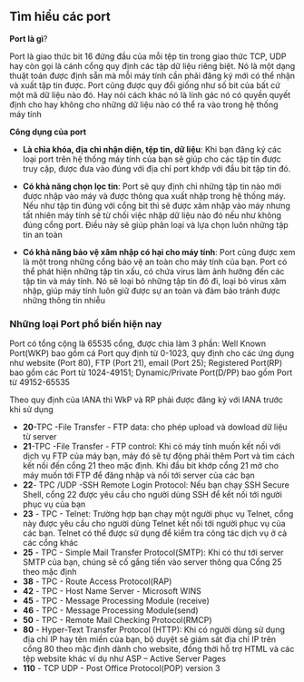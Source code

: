 ## Tìm hiểu các port
**Port là gì**?

Port là giao thức bit 16 đứng đầu của mỗi tệp tin trong giao thức TCP, UDP hay còn gọi là cánh cổng quy định các tập dữ liệu riêng biệt. Nó là một dạng thuật toán được định sẵn mà mỗi máy tính cần phải đăng ký mới có thể nhận và xuất tập tin được. Port cũng được quy đổi giống như số bit của bất cứ một mã dữ liệu nào đó. Hay nói cách khác nó là lính gác nó có quyền quyết định cho hay không cho những dữ liệu nào có thể ra vào trong hệ thống máy tính

**Công dụng của port**

 * **Là chìa khóa, địa chỉ nhận diện, tệp tin, dữ liệu**: Khi bạn đăng ký các loại port trên hệ thống máy tính của bạn sẽ giúp cho các tập tin được truy cập, được đưa vào đúng với địa chỉ port khớp với đầu bit tập tin đó. 

 * **Có khả năng chọn lọc tin**: Port sẽ quy định chỉ những tập tin nào mới được nhập vào máy và được thông qua xuất nhập trong hệ thống máy. Nếu như tập tin đúng với cổng bit thì sẽ được xâm nhập vào máy nhưng tất nhiên máy tính sẽ từ chối việc nhập dữ liệu nào đó nếu như không đúng cổng port. Điều này sẽ giúp phân loại và lựa chọn luôn những tập tin an toàn

 * **Có khả năng bảo vệ xâm nhập có hại cho máy tính**: Port cũng được xem là một trong những cổng bảo vệ an toàn cho máy tính của bạn. Port có thể phát hiện những tập tin xấu, có chứa virus làm ảnh hưởng đến các tập tin và máy tính. Nó sẽ loại bỏ những tập tin đó đi, loại bỏ virus xâm nhập, giúp máy tính luôn giữ được sự an toàn và đảm bảo tránh được những thông tin nhiễu

### Những loại Port phổ biến hiện nay
Port có tổng cộng là 65535 cổng, được chia làm 3 phần: Well Known Port(WKP) bao gồm cá Port quy định từ 0-1023, quy định cho các ứng dụng như website (Port 80), FTP (Port 21), email (Port 25); Registered Port(RP) bao gồm các Port từ 1024-49151; Dynamic/Private Port(D/PP) bao gồm Port từ 49152-65535

Theo quy định của IANA thì WkP và RP phải được đăng ký với IANA trước khi sử dụng

 * **20**-TPC -File Transfer - FTP data: cho phép upload và dowload dữ liệu từ server
 * **21**-TPC -File Transfer - FTP control: Khi có máy tính muốn kết nối với dịch vụ FTP của máy bạn, máy đó sẽ tự động phải thêm Port và tìm cách kết nối đến cổng 21 theo mặc định. Khi đầu bit khớp cổng 21 mở cho máy muốn tới FTP để đăng nhập và nối tới server của các bạn
 * **22**- TPC /UDP -SSH Remote Login Protocol: Nếu bạn chạy SSH Secure Shell, cổng 22 được yêu cầu cho người dùng SSH để kết nối tới người phục vụ của bạn
 * **23** - TPC - Telnet: Trường hợp bạn chạy một người phục vụ Telnet, cổng này được yêu cầu cho người dùng Telnet kết nối tới người phục vụ của các bạn. Telnet có thể được sử dụng để kiểm tra công tác dịch vụ ở cả các cổng khác
 * **25** - TPC - Simple Mail Transfer Protocol(SMTP): Khi có thư tới server SMTP của bạn, chúng sẽ cố gắng tiến vào server thông qua Cổng 25 theo mặc định
 * **38** - TPC - Route Access Protocol(RAP)
 * **42** - TPC - Host Name Server - Microsoft WINS
 * **45** - TPC - Message Processing Module (receive)
 * **46** - TPC - Message Processing Module(send)
 * **50** - TPC - Remote Mail Checking Protocol(RMCP)
 * **80** - Hyper-Text Transfer Protocol (HTTP):  Khi có người dùng sử dụng địa chỉ IP hay tên miền của bạn, bộ duyệt sẽ giám sát địa chỉ IP trên cổng 80 theo mặc định dành cho website, đồng thời hỗ trợ HTML và các tệp website khác ví dụ như ASP – Active Server Pages
 * **110** - TCP UDP - Post Office Protocol(POP) version 3